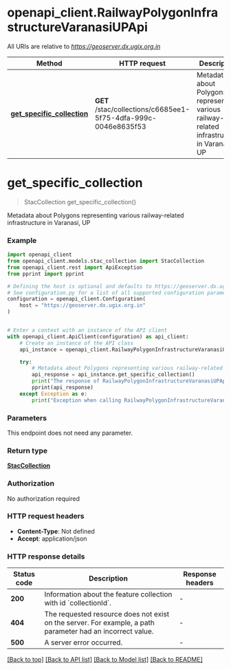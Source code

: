 # openapi_client.RailwayPolygonInfrastructureVaranasiUPApi

All URIs are relative to *https://geoserver.dx.ugix.org.in*

Method | HTTP request | Description
------------- | ------------- | -------------
[**get_specific_collection**](RailwayPolygonInfrastructureVaranasiUPApi.md#get_specific_collection) | **GET** /stac/collections/c6685ee1-5f75-4dfa-999c-0046e8635f53 | Metadata about Polygons representing various railway-related infrastructure in Varanasi, UP


# **get_specific_collection**
> StacCollection get_specific_collection()

Metadata about Polygons representing various railway-related infrastructure in Varanasi, UP

### Example


```python
import openapi_client
from openapi_client.models.stac_collection import StacCollection
from openapi_client.rest import ApiException
from pprint import pprint

# Defining the host is optional and defaults to https://geoserver.dx.ugix.org.in
# See configuration.py for a list of all supported configuration parameters.
configuration = openapi_client.Configuration(
    host = "https://geoserver.dx.ugix.org.in"
)


# Enter a context with an instance of the API client
with openapi_client.ApiClient(configuration) as api_client:
    # Create an instance of the API class
    api_instance = openapi_client.RailwayPolygonInfrastructureVaranasiUPApi(api_client)

    try:
        # Metadata about Polygons representing various railway-related infrastructure in Varanasi, UP
        api_response = api_instance.get_specific_collection()
        print("The response of RailwayPolygonInfrastructureVaranasiUPApi->get_specific_collection:\n")
        pprint(api_response)
    except Exception as e:
        print("Exception when calling RailwayPolygonInfrastructureVaranasiUPApi->get_specific_collection: %s\n" % e)
```



### Parameters

This endpoint does not need any parameter.

### Return type

[**StacCollection**](StacCollection.md)

### Authorization

No authorization required

### HTTP request headers

 - **Content-Type**: Not defined
 - **Accept**: application/json

### HTTP response details

| Status code | Description | Response headers |
|-------------|-------------|------------------|
**200** | Information about the feature collection with id &#x60;collectionId&#x60;. |  -  |
**404** | The requested resource does not exist on the server. For example, a path parameter had an incorrect value. |  -  |
**500** | A server error occurred. |  -  |

[[Back to top]](#) [[Back to API list]](../README.md#documentation-for-api-endpoints) [[Back to Model list]](../README.md#documentation-for-models) [[Back to README]](../README.md)

